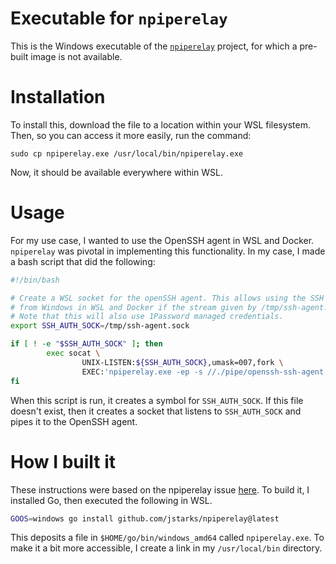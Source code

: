 # Executable for `npiperelay`
This is the Windows executable of the [`npiperelay`](https://github.com/jstarks/npiperelay) project, for which a pre-built image is not available.

# Installation

To install this, download the file to a location within your WSL filesystem. Then, so you can access it more easily, run the command:

```
sudo cp npiperelay.exe /usr/local/bin/npiperelay.exe
```

Now, it should be available everywhere within WSL.

# Usage

For my use case, I wanted to use the OpenSSH agent in WSL and Docker. `npiperelay` was pivotal in implementing this functionality. In my case, I made a bash script that did the following:

```bash
#!/bin/bash

# Create a WSL socket for the openSSH agent. This allows using the SSH credentials
# from Windows in WSL and Docker if the stream given by /tmp/ssh-agent.sock is mounted.
# Note that this will also use 1Password managed credentials.
export SSH_AUTH_SOCK=/tmp/ssh-agent.sock

if [ ! -e "$SSH_AUTH_SOCK" ]; then
        exec socat \
                UNIX-LISTEN:${SSH_AUTH_SOCK},umask=007,fork \
                EXEC:'npiperelay.exe -ep -s //./pipe/openssh-ssh-agent',nofork &
fi
```

When this script is run, it creates a symbol for `SSH_AUTH_SOCK`. If this file doesn't exist, then it creates a socket that listens to `SSH_AUTH_SOCK` and pipes it to the OpenSSH agent.

# How I built it

These instructions were based on the npiperelay issue [here](https://github.com/jstarks/npiperelay/issues/25). To build it, I installed Go, then executed the following in WSL.

```bash
GOOS=windows go install github.com/jstarks/npiperelay@latest
```

This deposits a file in `$HOME/go/bin/windows_amd64` called `npiperelay.exe`. To make it a bit more accessible, I create a link in my `/usr/local/bin` directory.

